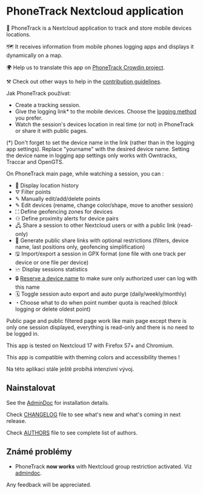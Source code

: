 # PhoneTrack Nextcloud application

📱 PhoneTrack is a Nextcloud application to track and store mobile devices locations.

🗺 It receives information from mobile phones logging apps and displays it dynamically on a map.

🌍 Help us to translate this app on [PhoneTrack Crowdin project](https://crowdin.com/project/phonetrack).

⚒ Check out other ways to help in the [contribution guidelines](https://gitlab.com/eneiluj/phonetrack-oc/blob/master/CONTRIBUTING.md).

Jak PhoneTrack používat:

* Create a tracking session.
* Give the logging link\* to the mobile devices. Choose the [logging method](https://gitlab.com/eneiluj/phonetrack-oc/wikis/userdoc#logging-methods) you prefer.
* Watch the session's devices location in real time (or not) in PhoneTrack or share it with public pages.

(\*) Don't forget to set the device name in the link (rather than in the logging app settings). Replace "yourname" with the desired device name. Setting the device name in logging app settings only works with Owntracks, Traccar and OpenGTS.

On PhoneTrack main page, while watching a session, you can :

* 📍 Display location history
* ⛛ Filter points
* ✎ Manually edit/add/delete points
* ✎ Edit devices (rename, change color/shape, move to another session)
* ⛶ Define geofencing zones for devices
* ⚇ Define proximity alerts for device pairs
* 🖧 Share a session to other Nextcloud users or with a public link (read-only)
* 🔗 Generate public share links with optional restrictions (filters, device name, last positions only, geofencing simplification)
* 🖫 Import/export a session in GPX format (one file with one track per device or one file per device)
* 🗠 Display sessions statistics
* 🔒 [Reserve a device name](https://gitlab.com/eneiluj/phonetrack-oc/wikis/userdoc#device-name-reservation) to make sure only authorized user can log with this name
* 🗓 Toggle session auto export and auto purge (daily/weekly/monthly)
* ◔ Choose what to do when point number quota is reached (block logging or delete oldest point)

Public page and public filtered page work like main page except there is only one session displayed, everything is read-only and there is no need to be logged in.

This app is tested on Nextcloud 17 with Firefox 57+ and Chromium.

This app is compatible with theming colors and accessibility themes !

Na této aplikaci stále ještě probíhá intenzivní vývoj.

## Nainstalovat

See the [AdminDoc](https://gitlab.com/eneiluj/phonetrack-oc/wikis/admindoc) for installation details.

Check [CHANGELOG](https://gitlab.com/eneiluj/phonetrack-oc/blob/master/CHANGELOG.md#change-log) file to see what's new and what's coming in next release.

Check [AUTHORS](https://gitlab.com/eneiluj/phonetrack-oc/blob/master/AUTHORS.md#authors) file to see complete list of authors.

## Známé problémy

* PhoneTrack **now works** with Nextcloud group restriction activated. Viz [admindoc](https://gitlab.com/eneiluj/phonetrack-oc/wikis/admindoc#issue-with-phonetrack-restricted-to-some-groups-in-nextcloud).

Any feedback will be appreciated.